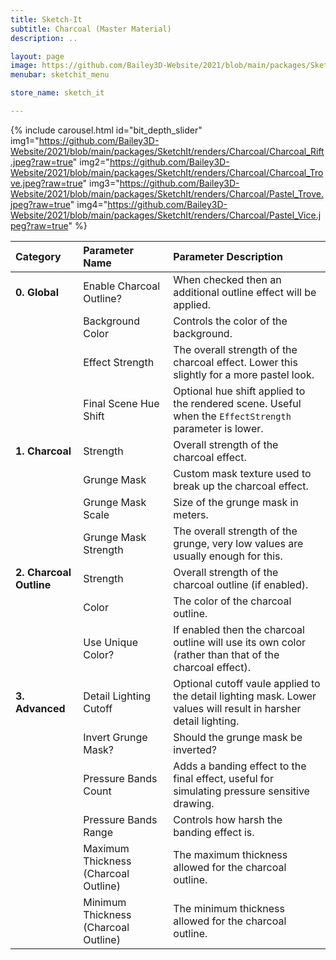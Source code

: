 ```yaml
---
title: Sketch-It
subtitle: Charcoal (Master Material)
description: ..

layout: page
image: https://github.com/Bailey3D-Website/2021/blob/main/packages/SketchIt/banner.png?raw=true
menubar: sketchit_menu

store_name: sketch_it

---
```

{% include carousel.html id="bit_depth_slider"
  img1="https://github.com/Bailey3D-Website/2021/blob/main/packages/SketchIt/renders/Charcoal/Charcoal_Rift.jpeg?raw=true"
  img2="https://github.com/Bailey3D-Website/2021/blob/main/packages/SketchIt/renders/Charcoal/Charcoal_Trove.jpeg?raw=true"
  img3="https://github.com/Bailey3D-Website/2021/blob/main/packages/SketchIt/renders/Charcoal/Pastel_Trove.jpeg?raw=true"
  img4="https://github.com/Bailey3D-Website/2021/blob/main/packages/SketchIt/renders/Charcoal/Pastel_Vice.jpeg?raw=true"
%}

|<b>Category</b>|<b>Parameter Name</b>|<b>Parameter Description</b>|
|:---|:---|:---|
|<b>0. Global</b>|Enable Charcoal Outline?|When checked then an additional outline effect will be applied.|
||Background Color|Controls the color of the background.|
||Effect Strength|The overall strength of the charcoal effect. Lower this slightly for a more pastel look.|
||Final Scene Hue Shift|Optional hue shift applied to the rendered scene. Useful when the `EffectStrength` parameter is lower.|
|<b>1. Charcoal</b>|Strength|Overall strength of the charcoal effect.|
||Grunge Mask|Custom mask texture used to break up the charcoal effect.|
||Grunge Mask Scale|Size of the grunge mask in meters.|
||Grunge Mask Strength|The overall strength of the grunge, very low values are usually enough for this.|
|<b>2. Charcoal Outline</b>|Strength|Overall strength of the charcoal outline (if enabled).|
||Color|The color of the charcoal outline.|
||Use Unique Color?|If enabled then the charcoal outline will use its own color (rather than that of the charcoal effect).|
|<b>3. Advanced</b>|Detail Lighting Cutoff|Optional cutoff vaule applied to the detail lighting mask. Lower values will result in harsher detail lighting.|
||Invert Grunge Mask?|Should the grunge mask be inverted?|
||Pressure Bands Count|Adds a banding effect to the final effect, useful for simulating pressure sensitive drawing.|
||Pressure Bands Range|Controls how harsh the banding effect is.|
||Maximum Thickness (Charcoal Outline)|The maximum thickness allowed for the charcoal outline.|
||Minimum Thickness (Charcoal Outline)|The minimum thickness allowed for the charcoal outline.|
